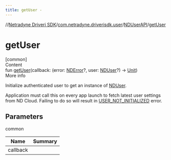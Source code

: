 ```yaml
---
title: getUser -
---
```

//[Netradyne Driveri SDK](../../index.md)/[com.netradyne.driverisdk.user](../index.md)/[NDUserAPI](index.md)/[getUser](get-user.md)



# getUser  
[common]  
Content  
fun [getUser](get-user.md)(callback: (error: [NDError](../../com.netradyne.driverisdk/-n-d-error/index.md)?, user: [NDUser](../-n-d-user/index.md)?) -> [Unit](https://kotlinlang.org/api/latest/jvm/stdlib/kotlin/-unit/index.html))  
More info  


Initialize authenticated user to get an instance of [NDUser](../-n-d-user/index.md).



Application must call this on every app launch to fetch latest user settings from ND Cloud. Failing to do so will result in [USER_NOT_INITIALIZED](../../com.netradyne.driverisdk/-u-s-e-r_-n-o-t_-i-n-i-t-i-a-l-i-z-e-d.md) error.



## Parameters  
  
common  
  
|  Name|  Summary| 
|---|---|
| <a name="com.netradyne.driverisdk.user/NDUserAPI/getUser/#kotlin.Function2[com.netradyne.driverisdk.NDError?,com.netradyne.driverisdk.user.NDUser?,kotlin.Unit]/PointingToDeclaration/"></a>callback| <a name="com.netradyne.driverisdk.user/NDUserAPI/getUser/#kotlin.Function2[com.netradyne.driverisdk.NDError?,com.netradyne.driverisdk.user.NDUser?,kotlin.Unit]/PointingToDeclaration/"></a>
  
  



